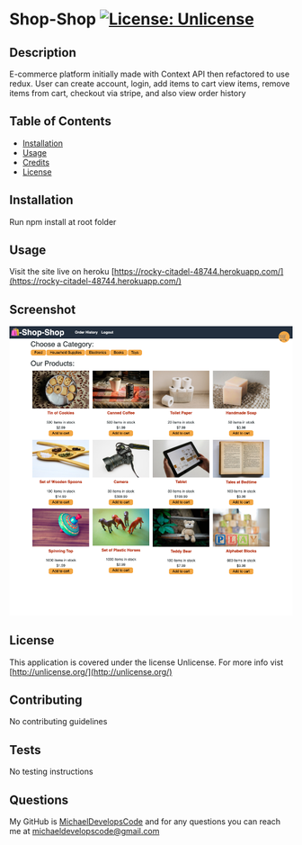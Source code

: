 # Shop-Shop [![License: Unlicense](https://img.shields.io/badge/license-Unlicense-blue.svg)](http://unlicense.org/)
  
  ## Description 
  E-commerce platform initially made with Context API then refactored to use redux. User can create account, login, add items to cart view items, remove items from cart, checkout via stripe, and also view order history

  ## Table of Contents
  * [Installation](#installation)
  * [Usage](#usage)
  * [Credits](#credits)
  * [License](#license)
  
  ## Installation
  Run npm install at root folder

  ## Usage
  Visit the site live on heroku [https://rocky-citadel-48744.herokuapp.com/](https://rocky-citadel-48744.herokuapp.com/)

  ## Screenshot
  ![Webpage Screenshot](./screenshot.png)

  ## License
  This application is covered under the license Unlicense. For more info vist [http://unlicense.org/](http://unlicense.org/)

  ## Contributing
  No contributing guidelines

  ## Tests
  No testing instructions

  ## Questions
  My GitHub is [MichaelDevelopsCode](https://github.com/MichaelDevelopsCode) and for any questions you can reach me at michaeldevelopscode@gmail.com
